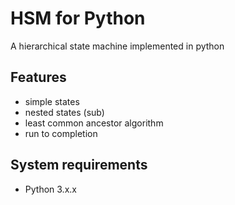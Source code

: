# HSM for Python

A hierarchical state machine implemented in python

## Features

- simple states
- nested states (sub)
- least common ancestor algorithm
- run to completion

## System requirements

- Python 3.x.x
